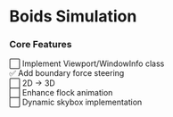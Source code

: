 # Boids Simulation

### Core Features
⬜ Implement Viewport/WindowInfo class  
✅ Add boundary force steering  
⬜ 2D -> 3D  
⬜ Enhance flock animation  
⬜ Dynamic skybox implementation  


